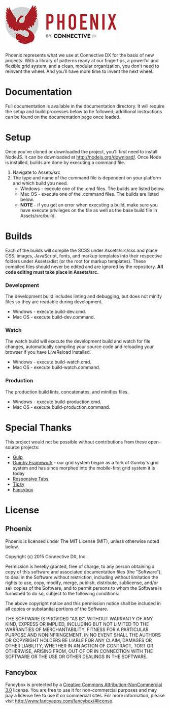 ![Phoenix](Assets/src/img/content/logo-placeholder.png)
===================
Phoenix represents what we use at Connective DX for the basis of new projects. With a library of patterns ready at our fingertips, a powerful and flexible grid system, and a clean, modular organization, you don't need to reinvent the wheel. And you'll have more time to invent the next wheel.

# Documentation
Full documentation is available in the documentation directory.  It will require the setup and build processes below to be followed; additional instructions can be found on the documentation page once loaded.

# Setup
Once you've cloned or downloaded the project, you'll first need to install NodeJS.  It can be downloaded at http://nodejs.org/download/.  Once Node is installed, builds are done by executing a command file.

1. Navigate to Assets/src
2. The type and name of the command file is dependent on your platform and which build you need.
    * Windows - execute one of the .cmd files.  The builds are listed below.  
    * Mac OS - execute one of the .command files.  The builds are listed below.
    * **NOTE** - if you get an error when executing a build, make sure you have execute privileges on the file as well as the base build file in Assets/src/build.

# Builds

Each of the builds will compile the SCSS under Assets/src/css and place CSS, images, JavaScript, fonts, and markup templates into their respective folders under Assets/dist (or the root for markup templates).  These compiled files should never be edited and are ignored by the repository.  **All code editing must take place in Assets/src.**

### Development
The development build includes linting and debugging, but does not minify files so they are readable during development.
* Windows - execute build-dev.cmd.
* Mac OS - execute build-dev.command.

### Watch
The watch build will execute the development build and watch for file changes, automatically compiling your source code and reloading your browser if you have LiveReload installed.
* Windows - execute build-watch.cmd.
* Mac OS - execute build-watch.command.

### Production
The production build lints, concatenates, and minifies files.
* Windows - execute build-production.cmd.
* Mac OS - execute build-production.command.

# Special Thanks
This project would not be possible without contributions from these open-source projects:
* [Gulp](https://github.com/gulpjs/gulp/)
* [Gumby Framework](https://github.com/GumbyFramework/Gumby) - our grid system began as a fork of Gumby's grid system and has since morphed into the mobile-first grid system it is today
* [Responsive Tabs](https://github.com/petelove666/Responsive-Tabs)
* [Tipsy](https://github.com/jaz303/tipsy)
* [Fancybox](https://github.com/fancyapps/fancyBox)

# License
## Phoenix
Phoenix is licensed under The MIT License (MIT), unless otherwise noted below.

Copyright (c) 2015 Connective DX, Inc.

Permission is hereby granted, free of charge, to any person obtaining a copy
of this software and associated documentation files (the "Software"), to deal
in the Software without restriction, including without limitation the rights
to use, copy, modify, merge, publish, distribute, sublicense, and/or sell
copies of the Software, and to permit persons to whom the Software is
furnished to do so, subject to the following conditions:

The above copyright notice and this permission notice shall be included in
all copies or substantial portions of the Software.

THE SOFTWARE IS PROVIDED "AS IS", WITHOUT WARRANTY OF ANY KIND, EXPRESS OR
IMPLIED, INCLUDING BUT NOT LIMITED TO THE WARRANTIES OF MERCHANTABILITY,
FITNESS FOR A PARTICULAR PURPOSE AND NONINFRINGEMENT. IN NO EVENT SHALL THE
AUTHORS OR COPYRIGHT HOLDERS BE LIABLE FOR ANY CLAIM, DAMAGES OR OTHER
LIABILITY, WHETHER IN AN ACTION OF CONTRACT, TORT OR OTHERWISE, ARISING FROM,
OUT OF OR IN CONNECTION WITH THE SOFTWARE OR THE USE OR OTHER DEALINGS IN
THE SOFTWARE.

## Fancybox
Fancybox is protected by a [Creative Commons Attribution-NonCommercial 3.0](http://creativecommons.org/licenses/by-nc/3.0/) license.  You are free to use it for non-commercial purposes and may pay a license fee to use it on commercial sites.  For more information, please visit http://www.fancyapps.com/fancybox/#license.
